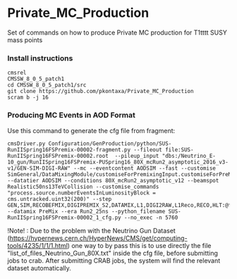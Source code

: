 # Private_MC_Production
Set of commands on how to produce Private MC production for T1tttt SUSY mass points

### Install instructions
```
cmsrel 
CMSSW_8_0_5_patch1
cd CMSSW_8_0_5_patch1/src
git clone https://github.com/pkontaxa/Private_MC_Production
scram b -j 16
```

### Producing MC Events in AOD Format
Use this command to generate the cfg file from fragment:
```
cmsDriver.py Configuration/GenProduction/python/SUS-RunIISpring16FSPremix-00002-fragment.py --fileout file:SUS-RunIISpring16FSPremix-00002.root  --pileup_input "dbs:/Neutrino_E-10_gun/RunIISpring16FSPremix-PUSpring16_80X_mcRun2_asymptotic_2016_v3-v1/GEN-SIM-DIGI-RAW" --mc --eventcontent AODSIM --fast --customise SimGeneral/DataMixingModule/customiseForPremixingInput.customiseForPreMixingInput,Configuration/DataProcessing/Utils.addMonitoring --datatier AODSIM --conditions 80X_mcRun2_asymptotic_v12 --beamspot Realistic50ns13TeVCollision --customise_commands "process.source.numberEventsInLuminosityBlock = cms.untracked.uint32(200)" --step GEN,SIM,RECOBEFMIX,DIGIPREMIX_S2,DATAMIX,L1,DIGI2RAW,L1Reco,RECO,HLT:@fake1 --datamix PreMix --era Run2_25ns --python_filename SUS-RunIISpring16FSPremix-00002_1_cfg.py --no_exec -n 5760
```

!Note! : Due to the problem with the Neutrino Gun Dataset (https://hypernews.cern.ch/HyperNews/CMS/get/computing-tools/4235/1/1/1.html) one way to by pass this is to use directly the file "list_of_files_Neutrino_Gun_80X.txt" inside the cfg file, before submitting jobs to crab. After submitting CRAB jobs, the system will find the relevant dataset automatically.
